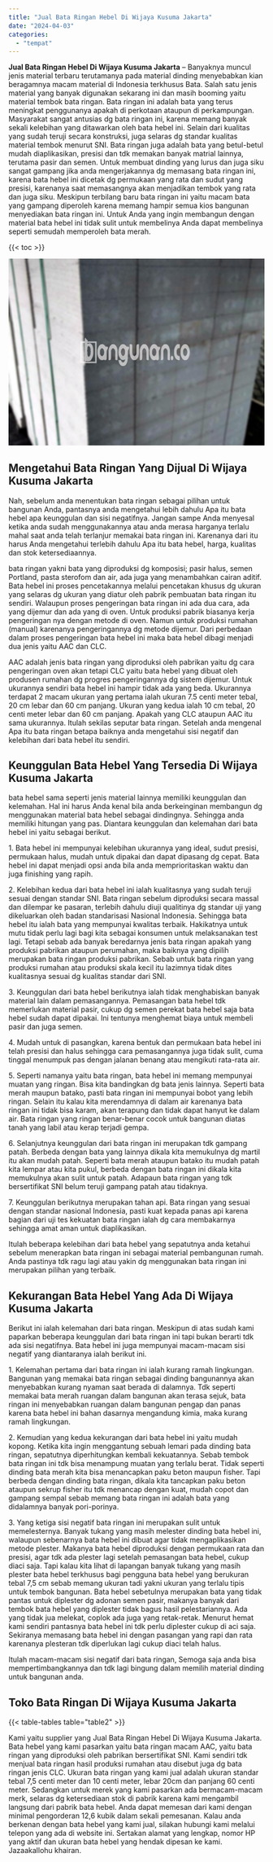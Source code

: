 ```yaml
---
title: "Jual Bata Ringan Hebel Di Wijaya Kusuma Jakarta"
date: "2024-04-03"
categories: 
  - "tempat"
---
```


**Jual Bata Ringan Hebel Di Wijaya Kusuma Jakarta** – Banyaknya muncul jenis material terbaru terutamanya pada material dinding menyebabkan kian beragamnya macam material di Indonesia terkhusus Bata. Salah satu jenis material yang banyak digunakan sekarang ini dan masih booming yaitu material tembok bata ringan. Bata ringan ini adalah bata yang terus meningkat penggunanya apakah di perkotaan ataupun di perkampungan. Masyarakat sangat antusias dg bata ringan ini, karena memang banyak sekali kelebihan yang ditawarkan oleh bata hebel ini. Selain dari kualitas yang sudah teruji secara konstruksi, juga selaras dg standar kualitas material tembok menurut SNI. Bata ringan juga adalah bata yang betul-betul mudah diaplikasikan, presisi dan tdk memakan banyak matrial lainnya, terutama pasir dan semen. Untuk membuat dinding yang lurus dan juga siku sangat gampang jika anda mengerjakannya dg memasang bata ringan ini, karena bata hebel ini dicetak dg permukaan yang rata dan sudut yang presisi, karenanya saat memasangnya akan menjadikan tembok yang rata dan juga siku. Meskipun terbilang baru bata ringan ini yaitu macam bata yang gampang diperoleh karena memang hampir semua kios bangunan menyediakan bata ringan ini. Untuk Anda yang ingin membangun dengan material bata hebel ini tidak sulit untuk membelinya Anda dapat membelinya seperti semudah memperoleh bata merah.

{{< toc >}}

![Jual Bata Ringan Hebel Di Wijaya Kusuma Jakarta](/images/jual-hebel-murah-14.png)

## Mengetahui Bata Ringan Yang Dijual Di Wijaya Kusuma Jakarta

Nah, sebelum anda menentukan bata ringan sebagai pilihan untuk bangunan Anda, pantasnya anda mengetahui lebih dahulu Apa itu bata hebel apa keunggulan dan sisi negatifnya. Jangan sampe Anda menyesal ketika anda sudah menggunakannya atau anda merasa harganya terlalu mahal saat anda telah terlanjur memakai bata ringan ini. Karenanya dari itu harus Anda mengetahui terlebih dahulu Apa itu bata hebel, harga, kualitas dan stok ketersediaannya.

bata ringan yakni bata yang diproduksi dg komposisi; pasir halus, semen Portland, pasta sterofom dan air, ada juga yang menambahkan cairan aditif. Bata hebel ini proses pencetakannya melalui pencetakan khusus dg ukuran yang selaras dg ukuran yang diatur oleh pabrik pembuatan bata ringan itu sendiri. Walaupun proses pengeringan bata ringan ini ada dua cara, ada yang dijemur dan ada yang di oven. Untuk produksi pabrik biasanya kerja pengeringan nya dengan metode di oven. Namun untuk produksi rumahan (manual) karenanya pengeringannya dg metode dijemur. Dari perbedaan dalam proses pengeringan bata hebel ini maka bata hebel dibagi menjadi dua jenis yaitu AAC dan CLC.

AAC adalah jenis bata ringan yang diproduksi oleh pabrikan yaitu dg cara pengeringan oven akan tetapi CLC yaitu bata hebel yang dibuat oleh produsen rumahan dg progres pengeringannya dg sistem dijemur. Untuk ukurannya sendiri bata hebel ini hampir tidak ada yang beda. Ukurannya terdapat 2 macam ukuran yang pertama ialah ukuran 7.5 centi meter tebal, 20 cm lebar dan 60 cm panjang. Ukuran yang kedua ialah 10 cm tebal, 20 centi meter lebar dan 60 cm panjang. Apakah yang CLC ataupun AAC itu sama ukurannya. Itulah sekilas seputar bata ringan. Setelah anda mengenal Apa itu bata ringan betapa baiknya anda mengetahui sisi negatif dan kelebihan dari bata hebel itu sendiri.

## Keunggulan Bata Hebel Yang Tersedia Di Wijaya Kusuma Jakarta

bata hebel sama seperti jenis material lainnya memiliki keunggulan dan kelemahan. Hal ini harus Anda kenal bila anda berkeinginan membangun dg menggunakan material bata hebel sebagai dindingnya. Sehingga anda memiliki hitungan yang pas. Diantara keunggulan dan kelemahan dari bata hebel ini yaitu sebagai berikut.

1\. Bata hebel ini mempunyai kelebihan ukurannya yang ideal, sudut presisi, permukaan halus, mudah untuk dipakai dan dapat dipasang dg cepat. Bata hebel ini dapat menjadi opsi anda bila anda memprioritaskan waktu dan juga finishing yang rapih.

2\. Kelebihan kedua dari bata hebel ini ialah kualitasnya yang sudah teruji sesuai dengan standar SNI. Bata ringan sebelum diproduksi secara massal dan dilempar ke pasaran, terlebih dahulu diuji qualitinya dg standar uji yang dikeluarkan oleh badan standarisasi Nasional Indonesia. Sehingga bata hebel itu ialah bata yang mempunyai kwalitas terbaik. Hakikatnya untuk mutu tidak perlu lagi bagi kita sebagai konsumen untuk melaksanakan test lagi. Tetapi sebab ada banyak beredarnya jenis bata ringan apakah yang produksi pabrikan ataupun perumahan, maka baiknya yang dipilih merupakan bata ringan produksi pabrikan. Sebab untuk bata ringan yang produksi rumahan atau produksi skala kecil itu lazimnya tidak dites kualitasnya sesuai dg kualitas standar dari SNI.

3\. Keunggulan dari bata hebel berikutnya ialah tidak menghabiskan banyak material lain dalam pemasangannya. Pemasangan bata hebel tdk memerlukan material pasir, cukup dg semen perekat bata hebel saja bata hebel sudah dapat dipakai. Ini tentunya menghemat biaya untuk membeli pasir dan juga semen.

4\. Mudah untuk di pasangkan, karena bentuk dan permukaan bata hebel ini telah presisi dan halus sehingga cara pemasangannya juga tidak sulit, cuma tinggal menumpuk pas dengan jalanan benang atau mengikuti rata-rata air.

5\. Seperti namanya yaitu bata ringan, bata hebel ini memang mempunyai muatan yang ringan. Bisa kita bandingkan dg bata jenis lainnya. Seperti bata merah maupun batako, pasti bata ringan ini mempunyai bobot yang lebih ringan. Selain itu kalau kita merendamnya di dalam air karenanya bata ringan ini tidak bisa karam, akan terapung dan tidak dapat hanyut ke dalam air. Bata ringan yang ringan benar-benar cocok untuk bangunan diatas tanah yang labil atau kerap terjadi gempa.

6\. Selanjutnya keunggulan dari bata ringan ini merupakan tdk gampang patah. Berbeda dengan bata yang lainnya dikala kita memukulnya dg martil itu akan mudah patah. Seperti bata merah ataupun batako itu mudah patah kita lempar atau kita pukul, berbeda dengan bata ringan ini dikala kita memukulnya akan sulit untuk patah. Adapaun bata ringan yang tdk bersertifikat SNI belum teruji gampang patah atau tidaknya.

7\. Keunggulan berikutnya merupakan tahan api. Bata ringan yang sesuai dengan standar nasional Indonesia, pasti kuat kepada panas api karena bagian dari uji tes kekuatan bata ringan ialah dg cara membakarnya sehingga amat aman untuk diaplikasikan.

Itulah beberapa kelebihan dari bata hebel yang sepatutnya anda ketahui sebelum menerapkan bata ringan ini sebagai material pembangunan rumah. Anda pastinya tdk ragu lagi atau yakin dg menggunakan bata ringan ini merupakan pilihan yang terbaik.

## Kekurangan Bata Hebel Yang Ada Di Wijaya Kusuma Jakarta

Berikut ini ialah kelemahan dari bata ringan. Meskipun di atas sudah kami paparkan beberapa keunggulan dari bata ringan ini tapi bukan berarti tdk ada sisi negatifnya. Bata hebel ini juga mempunyai macam-macam sisi negatif yang diantaranya ialah berikut ini.

1\. Kelemahan pertama dari bata ringan ini ialah kurang ramah lingkungan. Bangunan yang memakai bata ringan sebagai dinding bangunannya akan menyebabkan kurang nyaman saat berada di dalamnya. Tdk seperti memakai bata merah ruangan dalam bangunan akan terasa sejuk, bata ringan ini menyebabkan ruangan dalam bangunan pengap dan panas karena bata hebel ini bahan dasarnya mengandung kimia, maka kurang ramah lingkungan.

2\. Kemudian yang kedua kekurangan dari bata hebel ini yaitu mudah kopong. Ketika kita ingin menggantung sebuah lemari pada dinding bata ringan, sepatutnya diperhitungkan kembali kekuatannya. Sebab tembok bata ringan ini tdk bisa menampung muatan yang terlalu berat. Tidak seperti dinding bata merah kita bisa menancapkan paku beton maupun fisher. Tapi berbeda dengan dinding bata ringan, dikala kita tancapkan paku beton ataupun sekrup fisher itu tdk menancap dengan kuat, mudah copot dan gampang sempal sebab memang bata ringan ini adalah bata yang didalamnya banyak pori-porinya.

3\. Yang ketiga sisi negatif bata ringan ini merupakan sulit untuk memelesternya. Banyak tukang yang masih melester dinding bata hebel ini, walaupun sebenarnya bata hebel ini dibuat agar tidak mengaplikasikan metode plester. Makanya bata hebel diproduksi dengan permukaan rata dan presisi, agar tdk ada plester lagi setelah pemasangan bata hebel, cukup diaci saja. Tapi kalau kita lihat di lapangan banyak tukang yang masih plester bata hebel terkhusus bagi pengguna bata hebel yang berukuran tebal 7,5 cm sebab memang ukuran tadi yakni ukuran yang terlalu tipis untuk tembok bangunan. Bata hebel sebetulnya merupakan bata yang tidak pantas untuk diplester dg adonan semen pasir, makanya banyak dari tembok bata hebel yang diplester tidak bagus hasil pelestariannya. Ada yang tidak jua melekat, coplok ada juga yang retak-retak. Menurut hemat kami sendiri pantasnya bata hebel ini tdk perlu diplester cukup di aci saja. Sekiranya memasang bata hebel ini dengan pasangan yang rapi dan rata karenanya plesteran tdk diperlukan lagi cukup diaci telah halus.

Itulah macam-macam sisi negatif dari bata ringan, Semoga saja anda bisa mempertimbangkannya dan tdk lagi bingung dalam memilih material dinding untuk bangunan anda.

## Toko Bata Ringan Di Wijaya Kusuma Jakarta

{{< table-tables table="table2" >}}

Kami yaitu supplier yang Jual Bata Ringan Hebel Di Wijaya Kusuma Jakarta. Bata hebel yang kami pasarkan yaitu bata ringan macam AAC, yaitu bata ringan yang diproduksi oleh pabrikan bersertifikat SNI. Kami sendiri tdk menjual bata ringan hasil produksi rumahan atau disebut juga dg bata ringan jenis CLC. Ukuran bata ringan yang kami jual adalah ukuran standar tebal 7,5 centi meter dan 10 centi meter, lebar 20cm dan panjang 60 centi meter. Sedangkan untuk merek yang kami pasarkan ada bermacam-macam merk, selaras dg ketersediaan stok di pabrik karena kami mengambil langsung dari pabrik bata hebel. Anda dapat memesan dari kami dengan minimal pengorderan 12,6 kubik dalam sekali pemesanan. Kalau anda berkenan dengan bata hebel yang kami jual, silakan hubungi kami melalui telepon yang ada di website ini. Sertakan alamat yang lengkap, nomor HP yang aktif dan ukuran bata hebel yang hendak dipesan ke kami. Jazaakallohu khairan.

